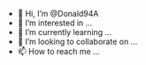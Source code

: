 - 👋 Hi, I’m @Donald94A
- 👀 I’m interested in ...
- 🌱 I’m currently learning ...
- 💞️ I’m looking to collaborate on ...
- 📫 How to reach me ...

<!---
Donald94A/Donald94A is a ✨ special ✨ repository because its `README.md` (this file) appears on your GitHub profile.
You can click the Preview link to take a look at your changes.
--->
